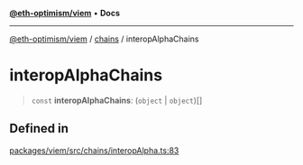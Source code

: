 [**@eth-optimism/viem**](../../README.md) • **Docs**

***

[@eth-optimism/viem](../../README.md) / [chains](../README.md) / interopAlphaChains

# interopAlphaChains

> `const` **interopAlphaChains**: (`object` \| `object`)[]

## Defined in

[packages/viem/src/chains/interopAlpha.ts:83](https://github.com/ethereum-optimism/ecosystem/blob/11bb27f871c202b93ad6dc93c86c82f0c754075f/packages/viem/src/chains/interopAlpha.ts#L83)
